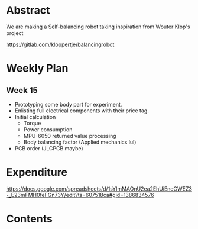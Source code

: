 # Abstract

We are making a Self-balancing robot taking inspiration from Wouter Klop's project

https://gitlab.com/kloppertje/balancingrobot

# Weekly Plan

## Week 15

- Prototyping some body part for experiment.
- Enlisting full electrical components with their price tag.
- Initial calculation
  + Torque
  + Power consumption
  + MPU-6050 returned value processing  
  + Body balancing factor (Applied mechanics lul)
- PCB order (JLCPCB maybe)

# Expenditure

https://docs.google.com/spreadsheets/d/1sYImMAOnU2ea2EhUiEneGWEZ3-_E23mFMH0feFGn73Y/edit?ts=607518ca#gid=1386834576

# Contents


